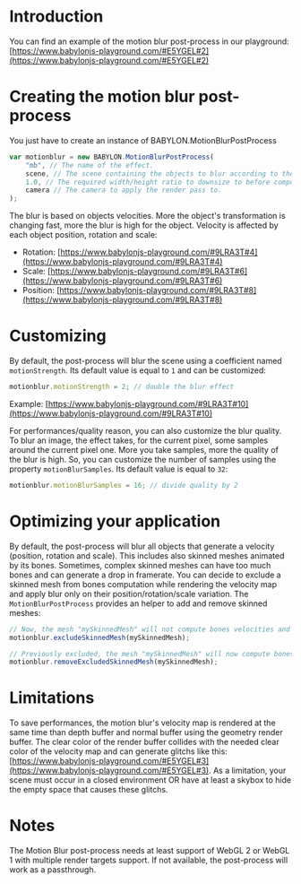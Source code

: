 # Introduction
You can find an example of the motion blur post-process in our playground: [https://www.babylonjs-playground.com/#E5YGEL#2](https://www.babylonjs-playground.com/#E5YGEL#2)

# Creating the motion blur post-process

You just have to create an instance of BABYLON.MotionBlurPostProcess
```javascript
var motionblur = new BABYLON.MotionBlurPostProcess(
    "mb", // The name of the effect.
    scene, // The scene containing the objects to blur according to their velocity.
    1.0, // The required width/height ratio to downsize to before computing the render pass.
    camera // The camera to apply the render pass to.
);
```

The blur is based on objects velocities. More the object's transformation is changing fast, more the blur is high for the object. Velocity is affected by each object position, rotation and scale:
- Rotation: [https://www.babylonjs-playground.com/#9LRA3T#4](https://www.babylonjs-playground.com/#9LRA3T#4)
- Scale: [https://www.babylonjs-playground.com/#9LRA3T#6](https://www.babylonjs-playground.com/#9LRA3T#6)
- Position: [https://www.babylonjs-playground.com/#9LRA3T#8](https://www.babylonjs-playground.com/#9LRA3T#8)

# Customizing
By default, the post-process will blur the scene using a coefficient named `motionStrength`. Its default value is equal to `1` and can be customized:
```javascript
motionblur.motionStrength = 2; // double the blur effect
```
Example: [https://www.babylonjs-playground.com/#9LRA3T#10](https://www.babylonjs-playground.com/#9LRA3T#10)

For performances/quality reason, you can also customize the blur quality. To blur an image, the effect
takes, for the current pixel, some samples around the current pixel one. More you take samples, more the quality of the blur is high. So, you can customize the number of samples using the property `motionBlurSamples`. Its default value is equal to `32`:
```javascript
motionblur.motionBlurSamples = 16; // divide quality by 2
```

# Optimizing your application
By default, the post-process will blur all objects that generate a velocity (position, rotation and scale). This includes also skinned meshes animated by its bones.
Sometimes, complex skinned meshes can have too much bones and can generate a drop in framerate. You can decide to exclude a skinned mesh from bones computation while rendering the velocity map and apply blur only on their position/rotation/scale variation. The `MotionBlurPostProcess` provides an helper to add and remove skinned meshes:
```javascript
// Now, the mesh "mySkinnedMesh" will not compute bones velocities and will save performances.
motionblur.excludeSkinnedMesh(mySkinnedMesh);
```

```javascript
// Previously excluded, the mesh "mySkinnedMesh" will now compute bones velocities for a better render.
motionblur.removeExcludedSkinnedMesh(mySkinnedMesh);
```

# Limitations
To save performances, the motion blur's velocity map is rendered at the same time than depth buffer and normal buffer using the geometry render buffer.
The clear color of the render buffer collides with the needed clear color of the velocity map and can generate glitchs like this: [https://www.babylonjs-playground.com/#E5YGEL#3](https://www.babylonjs-playground.com/#E5YGEL#3). As a limitation, your scene must occur in a closed environment OR have at least a skybox to hide the empty space that causes these glitchs.

# Notes
The Motion Blur post-process needs at least support of WebGL 2 or WebGL 1 with multiple render targets support. If not available, the post-process will work as a passthrough.
